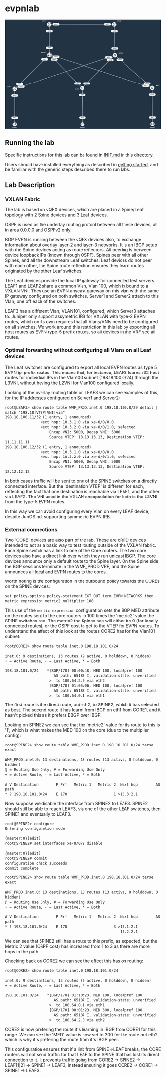 # evpnlab

![evpnlab topology](https://raw.githubusercontent.com/topranks/homerlabs/main/labs/evpnlab/diagram.png)

## Running the lab

Specific instructions for this lab can be found in [INIT.md](INIT.md) in this directory.

Users should have installed everything as described in [getting started](../../getting_started.md), and be familiar with the generic steps described there to run labs.


## Lab Description

### VXLAN Fabric

The lab is based on vQFX devices, which are placed in a Spine/Leaf topology with 2 Spine devices and 3 Leaf devices.

OSPF is used as the underlay routing protcol between all these devices, all in area 0.0.0.0 and OSPFv2 only.

BGP EVPN is running between the vQFX devices also, to exchange information about overlay layer-2 and layer-3 networks.  It is an IBGP setup with the Spine devices acting as route reflectors.  All peering is between device loopback IPs (known through OSPF).  Spines peer with all other Spines, and all the downstream Leaf switches.  Leaf devices do not peer with each other, the Spine route reflection ensures they learn routes originated by the other Leaf switches.

The Leaf devices provide the local IP gateway for connected test servers.  LEAF1 and LEAF2 share a common Vlan, Vlan 100, which is bound to a VXLAN VNI.  They use an EVPN anycast gateway on this vlan with the same IP gateway configured on both switches.  Server1 and Server2 attach to this Vlan, one off each of the switches.

LEAF3 has a different Vlan, VLAN101, configured, which Server3 attaches to.  Juniper only support assymetric IRB for VXLAN with type-2 EVPN routes, which on its own requires that all Vlans/VNIs need to be configured on all siwtches.  We work around this restriction in this lab by exporting all host routes as EVPN type-5 prefix routes, so all devices in the VRF see all routes.

### Optimal forwarding without configuring all Vlans on all Leaf devices

The Leaf switches are configured to export all local EVPN routes as type 5 EVPN ip-prefix routes.  This means that, for instance, LEAF3 learns /32 host routes for individual IPs in the Vlan100 subnet (198.18.100.0/24) through the L3VNI, without having the L2VNI for Vlan100 configured locally.  

Looking at the overlay routing table on LEAF3 we can see examples of this, for the IP addresses configured on Server1 and Server2:

```
root@LEAF3> show route table WMF_PROD.inet.0 198.18.100.8/29 detail | match "198.18|VTEP|VNI|via"         
198.18.100.11/32 (1 entry, 1 announced)
                Next hop: 10.3.1.0 via xe-0/0/0.0
                Next hop: 10.3.2.0 via xe-0/0/1.0, selected
                    Encap VNI: 5000, Decap VNI: 5000
                    Source VTEP: 13.13.13.13, Destination VTEP: 11.11.11.11
198.18.100.12/32 (1 entry, 1 announced)
                Next hop: 10.3.1.0 via xe-0/0/0.0
                Next hop: 10.3.2.0 via xe-0/0/1.0, selected
                    Encap VNI: 5000, Decap VNI: 5000
                    Source VTEP: 13.13.13.13, Destination VTEP: 12.12.12.12
```

In both cases traffic will be sent to one of the SPINE switches on a directly connected interface.  But the 'destination VTEP' is different for each, reflecting the fact that one destination is reachable via LEAF1, and the other via LEAF2.  The VNI used in the VXLAN encapsulation for both is the L3VNI from the type-5 EVPN routes.

In this way we can avoid configuring every Vlan on every LEAF device, despite JunOS not supporting symmetric EVPN IRB.

### External connections 

Two 'CORE' devices are also part of the lab.  These are cRPD devices intended to act as a basic way to test routing outside of the VXLAN fabric.  Each Spine switch has a link to one of the Core routers.  The two core devices also have a direct link over which they run unicast IBGP.  The core devices announce only a default route to the Spine layer.  On the Spine side the BGP sessions terminate in the WMF_PROD VRF, and the Spine announces all local and EVPN routes to the cores.

Worth noting is the configuration in the outbound policy towards the COREs on the SPINE devices:
```
set policy-options policy-statement EXT_OUT term EVPN_NETWORKS then metric expression metric2 multiplier 100
```

This use of the `mertic expression` configuration sets the BGP MED attribute on the routes sent to the core routers to 100 times the 'metric2' value the SPINE switches see.  The metric2 the Spines see will either be 0 (for locally connected routes), or the OSPF cost to get to the VTEP for EVPN routes.  To understand the affect of this look at the routes CORE2 has for the Vlan101 subnet:
```
root@CORE2> show route table inet.0 198.18.101.0/24          

inet.0: 9 destinations, 13 routes (9 active, 0 holddown, 0 hidden)
+ = Active Route, - = Last Active, * = Both

198.18.101.0/24    *[BGP/170] 00:00:48, MED 100, localpref 100
                      AS path: 65187 I, validation-state: unverified
                    >  to 100.64.2.0 via eth2
                    [BGP/170] 01:05:06, MED 100, localpref 100
                      AS path: 65187 I, validation-state: unverified
                    >  to 100.64.0.1 via eth1
```

The first route is the direct route, out eth2, to SPINE2, which it has selected as best.  The second route it has learnt from IBGP on eth1 from CORE1, and it hasn't picked this as it prefers EBGP over IBGP.

Looking on SPINE2 we can see that the 'metric2' value for its route to this is '1', which is what makes the MED 100 on the core (due to the multiplier config):
```
root@SPINE2> show route table WMF_PROD.inet.0 198.18.101.0/24 terse exact 

WMF_PROD.inet.0: 13 destinations, 18 routes (13 active, 0 holddown, 0 hidden)
@ = Routing Use Only, # = Forwarding Use Only
+ = Active Route, - = Last Active, * = Both

A V Destination        P Prf   Metric 1   Metric 2  Next hop        AS path
* ? 198.18.101.0/24    E 170                     1 >10.3.2.1
```

Now suppose we disable the interface from SPINE2 to LEAF3.  SPINE2 should still be able to reach LEAF3, via one of the other LEAF switches, then SPINE1 and eventually to LEAF3.  
```
root@SPINE2> configure 
Entering configuration mode

{master:0}[edit]
root@SPINE2# set interfaces xe-0/0/2 disable 

{master:0}[edit]
root@SPINE2# commit 
configuration check succeeds
commit complete
```
```
root@SPINE2> show route table WMF_PROD.inet.0 198.18.101.0/24 terse exact    

WMF_PROD.inet.0: 13 destinations, 18 routes (13 active, 0 holddown, 0 hidden)
@ = Routing Use Only, # = Forwarding Use Only
+ = Active Route, - = Last Active, * = Both

A V Destination        P Prf   Metric 1   Metric 2  Next hop        AS path
* ? 198.18.101.0/24    E 170                     3 >10.1.2.1
                                                    10.2.2.1
```

We can see that SPINE2 still has a route to this prefix, as expected, but the Metric 2 value (OSPF cost) has increased from 1 to 3 as there are more hops in the path.  

Checking back on CORE2 we can see the effect this has on routing:
```
root@CORE2> show route table inet.0 198.18.101.0/24    

inet.0: 9 destinations, 13 routes (9 active, 0 holddown, 0 hidden)
+ = Active Route, - = Last Active, * = Both

198.18.101.0/24    *[BGP/170] 01:10:23, MED 100, localpref 100
                      AS path: 65187 I, validation-state: unverified
                    >  to 100.64.0.1 via eth1
                    [BGP/170] 00:01:23, MED 300, localpref 100
                      AS path: 65187 I, validation-state: unverified
                    >  to 100.64.2.0 via eth2
```

CORE2 is now prefering the route it's learning in IBGP from CORE1 for this range.  We can see the 'MED' value is now set to 300 for the route out eth2, which is why it's prefering the route from it's IBGP peer.

This configuration ensures that if a link from SPINE->LEAF breaks, the CORE routers will not send traffic for that LEAF to the SPINE that has lost its direct connection to it.  It prevents traffic going from CORE2 -> SPINE2 -> LEAF[1|2] -> SPINE1 -> LEAF3, instead ensuring it goes CORE2 -> CORE1 -> SPINE1 -> LEAF3.

